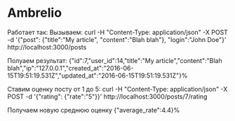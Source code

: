 # Ambrelio

Работает так:
Вызываем:
curl -H "Content-Type: application/json" -X POST -d '{"post": {"title":"My article", "content":"Blah blah"}, "login":"John Doe"}' http://localhost:3000/posts

Полуаем результат:
{"id":7,"user_id":14,"title":"My article","content":"Blah blah","ip":"127.0.0.1","created_at":"2016-06-15T19:51:19.531Z","updated_at":"2016-06-15T19:51:19.531Z"}%                   

Ставим оценку посту от 1 до 5:
curl -H "Content-Type: application/json" -X POST -d '{"rating": {"rate":"5"}}' http://localhost:3000/posts/7/rating

Получаем новую среднюю оценку
{"average_rate":4.4}%                 

